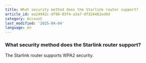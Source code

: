 ```yaml
---
title: What security method does the Starlink router support?
article_id: ea24942c-df98-03f4-a3a7-df324462ed4d
category: Account
last_modified: '2025-04-04'
language: en
---
```


### What security method does the Starlink router support?
The Starlink router supports WPA2 security. 